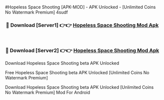 #Hopeless Space Shooting [APK-MOD] - APK Unlocked - [Unlimited Coins No Watermark Premium] 4sudf



<div align="center">

<h3>🔴 Download [Server1] 👉👉 <a href="https://momento.my/?title=Hopeless_Space_Shooting">Hopeless Space Shooting Mod Apk</a></h3><br>

<h3>🔴 Download [Server2] 👉👉 <a href="https://momento.my/?title=Hopeless_Space_Shooting">Hopeless Space Shooting Mod Apk</a></h3>
</div>



Download Hopeless Space Shooting beta APK Unlocked

Free Hopeless Space Shooting beta APK Unlocked [Unlimited Coins No Watermark Premium]

Download Hopeless Space Shooting beta APK Unlocked [Unlimited Coins No Watermark Premium] Mod For Android

